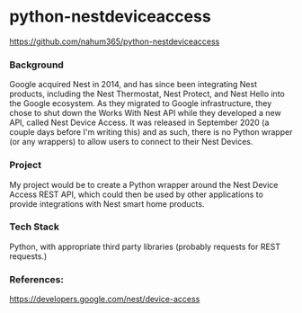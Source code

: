 # python-nestdeviceaccess
https://github.com/nahum365/python-nestdeviceaccess

### Background

Google acquired Nest in 2014, and has since been integrating Nest products, including the Nest Thermostat, Nest Protect, and Nest Hello into the Google ecosystem. As they migrated to Google infrastructure, they chose to shut down the Works With Nest API while they developed a new API, called Nest Device Access. It was released in September 2020 (a couple days before I'm writing this) and as such, there is no Python wrapper (or any wrappers) to allow users to connect to their Nest Devices.

### Project

My project would be to create a Python wrapper around the Nest Device Access REST API, which could then be used by other applications to provide integrations with Nest smart home products.

### Tech Stack

Python, with appropriate third party libraries (probably requests for REST requests.)

### References:

https://developers.google.com/nest/device-access
